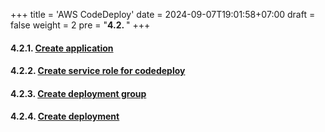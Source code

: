 +++
title = 'AWS CodeDeploy'
date = 2024-09-07T19:01:58+07:00
draft = false
weight = 2
pre = "<b>4.2. </b>"
+++

#### 4.2.1. [Create application](/creat-codepipeline/create-codedeploy/create-application/#1-create-application-codedeploy)
#### 4.2.2. [Create service role for codedeploy](/creat-codepipeline/create-codedeploy/create-codedeploy-role/#create-role-and-policy-for-deployment-group)
#### 4.2.3. [Create deployment group](/creat-codepipeline/create-codedeploy/create-deployment-group/#3-create-deployment-group)
#### 4.2.4. [Create deployment](/creat-codepipeline/create-codedeploy/create-deployment/#create-deployment)






